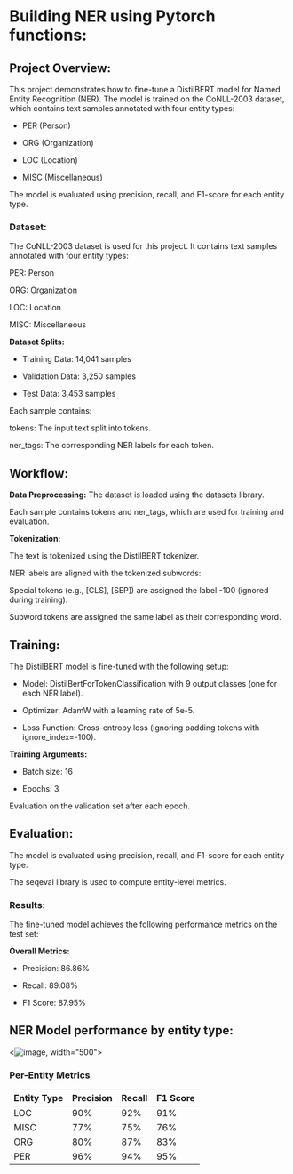 # Building NER using Pytorch functions:

## Project Overview:
This project demonstrates how to fine-tune a DistilBERT model for Named Entity Recognition (NER). The model is trained on the CoNLL-2003 dataset, which contains text samples annotated with four entity types:

- PER (Person)

- ORG (Organization)

- LOC (Location)

- MISC (Miscellaneous)

The model is evaluated using precision, recall, and F1-score for each entity type.

### **Dataset:**
The CoNLL-2003 dataset is used for this project. It contains text samples annotated with four entity types:

PER: Person

ORG: Organization

LOC: Location

MISC: Miscellaneous

**Dataset Splits:**

- Training Data: 14,041 samples

- Validation Data: 3,250 samples

- Test Data: 3,453 samples

Each sample contains:

tokens: The input text split into tokens.

ner_tags: The corresponding NER labels for each token.


## Workflow:
**Data Preprocessing:**
The dataset is loaded using the datasets library.

Each sample contains tokens and ner_tags, which are used for training and evaluation.

**Tokenization:**

The text is tokenized using the DistilBERT tokenizer.

NER labels are aligned with the tokenized subwords:

Special tokens (e.g., [CLS], [SEP]) are assigned the label -100 (ignored during training).

Subword tokens are assigned the same label as their corresponding word.

## Training:

The DistilBERT model is fine-tuned with the following setup:

- Model: DistilBertForTokenClassification with 9 output classes (one for each NER label).

- Optimizer: AdamW with a learning rate of 5e-5.

- Loss Function: Cross-entropy loss (ignoring padding tokens with ignore_index=-100).

**Training Arguments:**

- Batch size: 16

- Epochs: 3

Evaluation on the validation set after each epoch.

## Evaluation:

The model is evaluated using precision, recall, and F1-score for each entity type.

The seqeval library is used to compute entity-level metrics.

### **Results:**

The fine-tuned model achieves the following performance metrics on the test set:

**Overall Metrics:**

- Precision: 86.86%

- Recall: 89.08%

- F1 Score: 87.95%

  
## NER Model performance by entity type: 

<![image](https://github.com/user-attachments/assets/df4111f9-c41d-4a86-a0a8-5201d93ecc7a), width="500">

### Per-Entity Metrics

| Entity Type | Precision | Recall | F1 Score |
|-------------|----------|--------|----------|
| LOC         | 90%      | 92%    | 91%      |
| MISC        | 77%      | 75%    | 76%      |
| ORG         | 80%      | 87%    | 83%      |
| PER         | 96%      | 94%    | 95%      |

